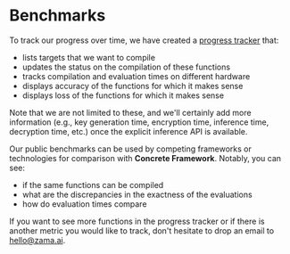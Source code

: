 # Benchmarks

To track our progress over time, we have created a [progress tracker](https://progress.zama.ai) that:
- lists targets that we want to compile
- updates the status on the compilation of these functions
- tracks compilation and evaluation times on different hardware
- displays accuracy of the functions for which it makes sense
- displays loss of the functions for which it makes sense

Note that we are not limited to these, and we'll certainly add more information (e.g., key generation time, encryption time, inference time, decryption time, etc.) once the explicit inference API is available.

Our public benchmarks can be used by competing frameworks or technologies for comparison with **Concrete Framework**. Notably, you can see:
- if the same functions can be compiled
- what are the discrepancies in the exactness of the evaluations
- how do evaluation times compare

If you want to see more functions in the progress tracker or if there is another metric you would like to track, don't hesitate to drop an email to <hello@zama.ai>.
